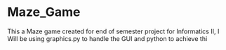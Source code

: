 # Maze_Game
This a Maze game created for end of semester project for Informatics II, I Will be using graphics.py to handle the GUI and python to achieve thi
